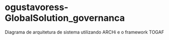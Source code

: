 # ogustavoress-GlobalSolution_governanca
Diagrama de arquitetura de sistema utilizando ARCHi e o framework TOGAF
